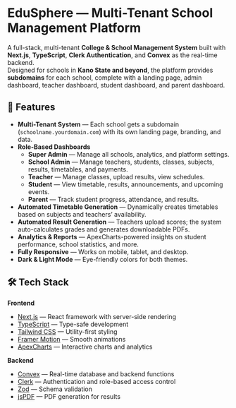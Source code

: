 # EduSphere — Multi-Tenant School Management Platform

A full-stack, multi-tenant **College & School Management System** built with **Next.js**, **TypeScript**, **Clerk Authentication**, and **Convex** as the real-time backend.  
Designed for schools in **Kano State and beyond**, the platform provides **subdomains** for each school, complete with a landing page, admin dashboard, teacher dashboard, student dashboard, and parent dashboard.  

## 🚀 Features

- **Multi-Tenant System** — Each school gets a subdomain (`schoolname.yourdomain.com`) with its own landing page, branding, and data.
- **Role-Based Dashboards**
  - **Super Admin** — Manage all schools, analytics, and platform settings.
  - **School Admin** — Manage teachers, students, classes, subjects, results, timetables, and payments.
  - **Teacher** — Manage classes, upload results, view schedules.
  - **Student** — View timetable, results, announcements, and upcoming events.
  - **Parent** — Track student progress, attendance, and results.
- **Automated Timetable Generation** — Dynamically creates timetables based on subjects and teachers’ availability.
- **Automated Result Generation** — Teachers upload scores; the system auto-calculates grades and generates downloadable PDFs.
- **Analytics & Reports** — ApexCharts-powered insights on student performance, school statistics, and more.
- **Fully Responsive** — Works on mobile, tablet, and desktop.
- **Dark & Light Mode** — Eye-friendly colors for both themes.

## 🛠 Tech Stack

**Frontend**
- [Next.js](https://nextjs.org/) — React framework with server-side rendering
- [TypeScript](https://www.typescriptlang.org/) — Type-safe development
- [Tailwind CSS](https://tailwindcss.com/) — Utility-first styling
- [Framer Motion](https://www.framer.com/motion/) — Smooth animations
- [ApexCharts](https://apexcharts.com/) — Interactive charts and analytics

**Backend**
- [Convex](https://convex.dev/) — Real-time database and backend functions
- [Clerk](https://clerk.com/) — Authentication and role-based access control
- [Zod](https://zod.dev/) — Schema validation
- [jsPDF](https://github.com/parallax/jsPDF) — PDF generation for results



